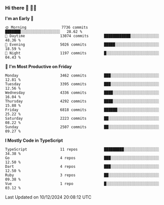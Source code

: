 ### Hi there 👋 🧑‍💻



<!--START_SECTION:waka-->
**I'm an Early 🐤** 

```text
🌞 Morning                7736 commits        ███████░░░░░░░░░░░░░░░░░░   28.62 % 
🌆 Daytime                13074 commits       ████████████░░░░░░░░░░░░░   48.36 % 
🌃 Evening                5026 commits        █████░░░░░░░░░░░░░░░░░░░░   18.59 % 
🌙 Night                  1197 commits        █░░░░░░░░░░░░░░░░░░░░░░░░   04.43 % 
```
📅 **I'm Most Productive on Friday** 

```text
Monday                   3462 commits        ███░░░░░░░░░░░░░░░░░░░░░░   12.81 % 
Tuesday                  3395 commits        ███░░░░░░░░░░░░░░░░░░░░░░   12.56 % 
Wednesday                4336 commits        ████░░░░░░░░░░░░░░░░░░░░░   16.04 % 
Thursday                 4292 commits        ████░░░░░░░░░░░░░░░░░░░░░   15.88 % 
Friday                   6818 commits        ██████░░░░░░░░░░░░░░░░░░░   25.22 % 
Saturday                 2223 commits        ██░░░░░░░░░░░░░░░░░░░░░░░   08.22 % 
Sunday                   2507 commits        ██░░░░░░░░░░░░░░░░░░░░░░░   09.27 % 
```


**I Mostly Code in TypeScript** 

```text
TypeScript               11 repos            █████████░░░░░░░░░░░░░░░░   34.38 % 
Go                       4 repos             ███░░░░░░░░░░░░░░░░░░░░░░   12.50 % 
Dart                     4 repos             ███░░░░░░░░░░░░░░░░░░░░░░   12.50 % 
Ruby                     3 repos             ██░░░░░░░░░░░░░░░░░░░░░░░   09.38 % 
Vue                      1 repo              █░░░░░░░░░░░░░░░░░░░░░░░░   03.12 % 
```




 Last Updated on 10/12/2024 20:08:12 UTC
<!--END_SECTION:waka-->


